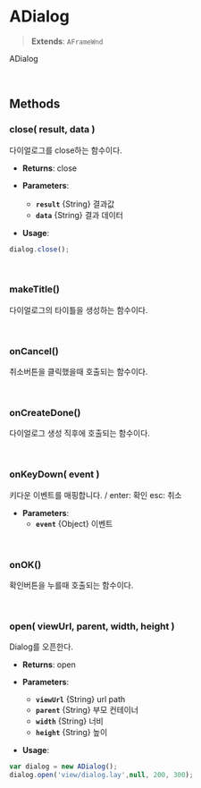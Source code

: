 # ADialog
> **Extends**: `AFrameWnd`

ADialog

<br/>

## Methods

### close( result, data )

다이얼로그를 close하는 함수이다.

* **Returns**: close

* **Parameters**: 
	* **`result`** {String} 결과값
	* **`data`** {String} 결과 데이터

* **Usage**: 
```js
dialog.close();
```

<br/>

### makeTitle()

다이얼로그의 타이틀을 생성하는 함수이다.

<br/>

### onCancel()

취소버튼을 클릭했을때 호출되는 함수이다.

<br/>

### onCreateDone()

다이얼로그 생성 직후에 호출되는 함수이다.

<br/>

### onKeyDown( event )

키다운 이벤트를 매핑합니다. / enter: 확인  esc: 취소

* **Parameters**: 
	* **`event`** {Object} 이벤트

<br/>

### onOK()

확인버튼을 누를때 호출되는 함수이다.

<br/>

### open( viewUrl, parent, width, height )

Dialog를 오픈한다.

* **Returns**: open

* **Parameters**: 
	* **`viewUrl`** {String} url path
	* **`parent`** {String} 부모 컨테이너
	* **`width`** {String} 너비
	* **`height`** {String} 높이

* **Usage**: 
```js
var dialog = new ADialog();
dialog.open('view/dialog.lay',null, 200, 300);
```

<br/>
<br/>
